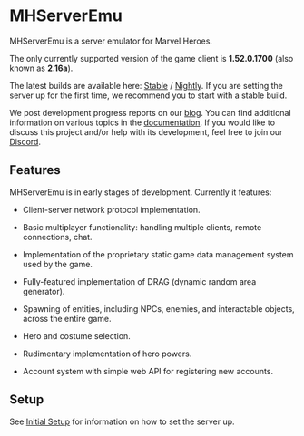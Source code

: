 # MHServerEmu

MHServerEmu is a server emulator for Marvel Heroes.

The only currently supported version of the game client is **1.52.0.1700** (also known as **2.16a**).

The latest builds are available here: [Stable](https://github.com/Crypto137/MHServerEmu/releases/latest) / [Nightly](https://nightly.link/Crypto137/MHServerEmu/workflows/nightly-release-windows-x64/master?preview). If you are setting the server up for the first time, we recommend you to start with a stable build.

We post development progress reports on our [blog](https://crypto137.github.io/MHServerEmu/). You can find additional information on various topics in the [documentation](./docs/Index.md). If you would like to discuss this project and/or help with its development, feel free to join our [Discord](https://discord.gg/hjR8Bj52t3).

## Features

MHServerEmu is in early stages of development. Currently it features:

- Client-server network protocol implementation.

- Basic multiplayer functionality: handling multiple clients, remote connections, chat.

- Implementation of the proprietary static game data management system used by the game.

- Fully-featured implementation of DRAG (dynamic random area generator).

- Spawning of entities, including NPCs, enemies, and interactable objects, across the entire game.

- Hero and costume selection.

- Rudimentary implementation of hero powers.

- Account system with simple web API for registering new accounts.

## Setup

See [Initial Setup](./docs/Setup/InitialSetup.md) for information on how to set the server up.
